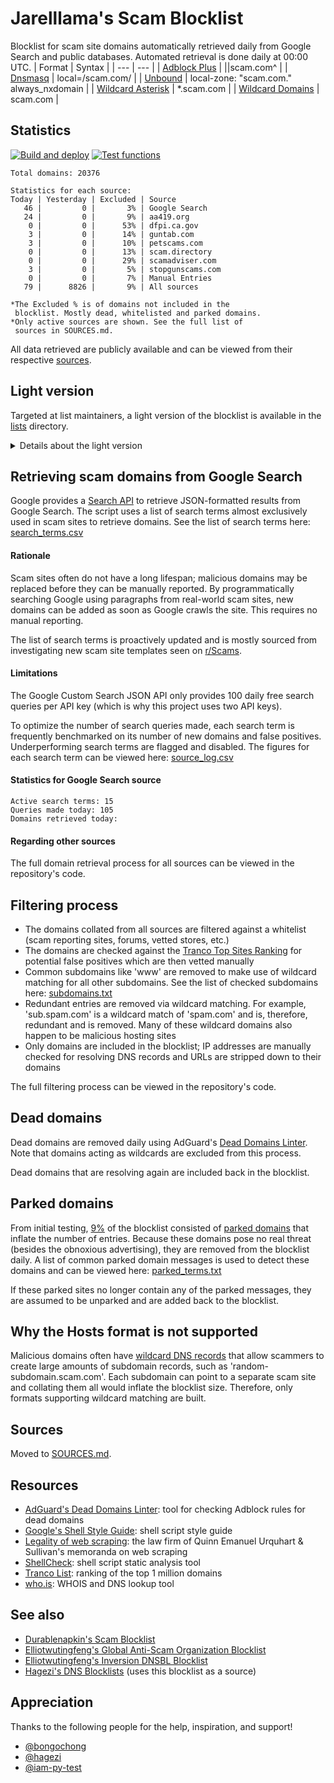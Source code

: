 # Jarelllama's Scam Blocklist
Blocklist for scam site domains automatically retrieved daily from Google Search and public databases. Automated retrieval is done daily at 00:00 UTC.
| Format | Syntax |
| --- | --- |
| [Adblock Plus](https://raw.githubusercontent.com/jarelllama/Scam-Blocklist/main/lists/adblock/scams.txt) | \|\|scam.com^ |
| [Dnsmasq](https://raw.githubusercontent.com/jarelllama/Scam-Blocklist/main/lists/dnsmasq/scams.txt) | local=/scam.com/ |
| [Unbound](https://raw.githubusercontent.com/jarelllama/Scam-Blocklist/main/lists/unbound/scams.txt) | local-zone: "scam.com." always_nxdomain |
| [Wildcard Asterisk](https://raw.githubusercontent.com/jarelllama/Scam-Blocklist/main/lists/wildcard_asterisk/scams.txt) | \*.scam.com |
| [Wildcard Domains](https://raw.githubusercontent.com/jarelllama/Scam-Blocklist/main/lists/wildcard_domains/scams.txt) | scam.com |

## Statistics
[![Build and deploy](https://github.com/jarelllama/Scam-Blocklist/actions/workflows/build_deploy.yml/badge.svg)](https://github.com/jarelllama/Scam-Blocklist/actions/workflows/build_deploy.yml)
[![Test functions](https://github.com/jarelllama/Scam-Blocklist/actions/workflows/test_functions.yml/badge.svg)](https://github.com/jarelllama/Scam-Blocklist/actions/workflows/test_functions.yml)
```
Total domains: 20376

Statistics for each source:
Today | Yesterday | Excluded | Source
   46 |         0 |       3% | Google Search
   24 |         0 |       9% | aa419.org
    0 |         0 |      53% | dfpi.ca.gov
    3 |         0 |      14% | guntab.com
    3 |         0 |      10% | petscams.com
    0 |         0 |      13% | scam.directory
    0 |         0 |      29% | scamadviser.com
    3 |         0 |       5% | stopgunscams.com
    0 |         0 |       7% | Manual Entries
   79 |      8826 |       9% | All sources

*The Excluded % is of domains not included in the
 blocklist. Mostly dead, whitelisted and parked domains.
*Only active sources are shown. See the full list of
 sources in SOURCES.md.
```
All data retrieved are publicly available and can be viewed from their respective [sources](https://github.com/jarelllama/Scam-Blocklist/blob/main/SOURCES.md).

## Light version
Targeted at list maintainers, a light version of the blocklist is available in the [lists](https://github.com/jarelllama/Scam-Blocklist/tree/main/lists) directory.

<details>
<summary>Details about the light version</summary>
<ul>
<li>Intended for collated blocklists cautious about size</li>
<li>Does not use sources whose domains cannot be filtered by date added</li>
<li>Only retrieves domains added in the last month by their respective sources (this is not the same as the domain registration date), whereas the full blocklist includes domains added from 2 months back and onwards</li>
<li>! Dead and parked domains that become resolving/unparked are not added back to the blocklist (due to limitations in the way these domains are recorded)</li>
</ul>
Sources excluded from the light version are marked in SOURCES.md.
<br>
<br>
Total domains: 1956
</details>

## Retrieving scam domains from Google Search
Google provides a [Search API](https://developers.google.com/custom-search/v1/overview) to retrieve JSON-formatted results from Google Search. The script uses a list of search terms almost exclusively used in scam sites to retrieve domains. See the list of search terms here: [search_terms.csv](https://github.com/jarelllama/Scam-Blocklist/blob/main/config/search_terms.csv)

#### Rationale
Scam sites often do not have a long lifespan; malicious domains may be replaced before they can be manually reported. By programmatically searching Google using paragraphs from real-world scam sites, new domains can be added as soon as Google crawls the site. This requires no manual reporting.

The list of search terms is proactively updated and is mostly sourced from investigating new scam site templates seen on [r/Scams](https://www.reddit.com/r/Scams/).

#### Limitations
The Google Custom Search JSON API only provides 100 daily free search queries per API key (which is why this project uses two API keys).

To optimize the number of search queries made, each search term is frequently benchmarked on its number of new domains and false positives. Underperforming search terms are flagged and disabled. The figures for each search term can be viewed here: [source_log.csv](https://github.com/jarelllama/Scam-Blocklist/blob/main/config/source_log.csv)

#### Statistics for Google Search source
```
Active search terms: 15
Queries made today: 105
Domains retrieved today: 
```

#### Regarding other sources
The full domain retrieval process for all sources can be viewed in the repository's code.

## Filtering process
- The domains collated from all sources are filtered against a whitelist (scam reporting sites, forums, vetted stores, etc.)
- The domains are checked against the [Tranco Top Sites Ranking](https://tranco-list.eu/) for potential false positives which are then vetted manually
- Common subdomains like 'www' are removed to make use of wildcard matching for all other subdomains. See the list of checked subdomains here: [subdomains.txt](https://github.com/jarelllama/Scam-Blocklist/blob/main/config/subdomains.txt)
- Redundant entries are removed via wildcard matching. For example, 'sub.spam.com' is a wildcard match of 'spam.com' and is, therefore, redundant and is removed. Many of these wildcard domains also happen to be malicious hosting sites
- Only domains are included in the blocklist; IP addresses are manually checked for resolving DNS records and URLs are stripped down to their domains

The full filtering process can be viewed in the repository's code.

## Dead domains
Dead domains are removed daily using AdGuard's [Dead Domains Linter](https://github.com/AdguardTeam/DeadDomainsLinter). Note that domains acting as wildcards are excluded from this process.

Dead domains that are resolving again are included back in the blocklist.

## Parked domains
From initial testing, [9%](https://github.com/jarelllama/Scam-Blocklist/commit/84e682fea95866670dd99f5c98f350bc7377011a) of the blocklist consisted of [parked domains](https://www.godaddy.com/resources/ae/skills/parked-domain) that inflate the number of entries. Because these domains pose no real threat (besides the obnoxious advertising), they are removed from the blocklist daily. A list of common parked domain messages is used to detect these domains and can be viewed here: [parked_terms.txt](https://github.com/jarelllama/Scam-Blocklist/blob/main/config/parked_terms.txt)

If these parked sites no longer contain any of the parked messages, they are assumed to be unparked and are added back to the blocklist.
## Why the Hosts format is not supported
Malicious domains often have [wildcard DNS records](https://developers.cloudflare.com/dns/manage-dns-records/reference/wildcard-dns-records/) that allow scammers to create large amounts of subdomain records, such as 'random-subdomain.scam.com'. Each subdomain can point to a separate scam site and collating them all would inflate the blocklist size. Therefore, only formats supporting wildcard matching are built.

## Sources
Moved to [SOURCES.md](https://github.com/jarelllama/Scam-Blocklist/blob/main/SOURCES.md).

## Resources
- [AdGuard's Dead Domains Linter](https://github.com/AdguardTeam/DeadDomainsLinter): tool for checking Adblock rules for dead domains
- [Google's Shell Style Guide](https://google.github.io/styleguide/shellguide.html): shell script style guide
- [Legality of web scraping](https://www.quinnemanuel.com/the-firm/publications/the-legal-landscape-of-web-scraping/): the law firm of Quinn Emanuel Urquhart & Sullivan's memoranda on web scraping
- [ShellCheck](https://github.com/koalaman/shellcheck): shell script static analysis tool
- [Tranco List](https://tranco-list.eu/): ranking of the top 1 million domains
- [who.is](https://who.is/): WHOIS and DNS lookup tool

## See also
- [Durablenapkin's Scam Blocklist](https://github.com/durablenapkin/scamblocklist)
- [Elliotwutingfeng's Global Anti-Scam Organization Blocklist](https://github.com/elliotwutingfeng/GlobalAntiScamOrg-blocklist)
- [Elliotwutingfeng's Inversion DNSBL Blocklist](https://github.com/elliotwutingfeng/Inversion-DNSBL-Blocklists)
- [Hagezi's DNS Blocklists](https://github.com/hagezi/dns-blocklists) (uses this blocklist as a source)

## Appreciation
Thanks to the following people for the help, inspiration, and support!
- [@bongochong](https://github.com/bongochong)
- [@hagezi](https://github.com/hagezi)
- [@iam-py-test](https://github.com/iam-py-test)
